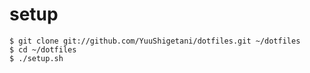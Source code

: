 setup
========

```
$ git clone git://github.com/YuuShigetani/dotfiles.git ~/dotfiles
$ cd ~/dotfiles
$ ./setup.sh
```

